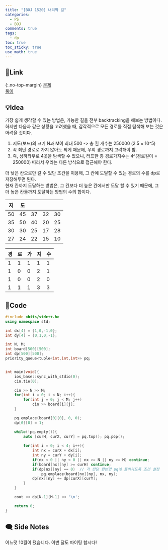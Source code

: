 ```yaml
---
title: "[BOJ 1520] 내리막 길"
categories:
  - PS
  - BOJ
comments: true
tags:
  - dp
toc: true
toc_sticky: true
use_math: true
---
```

## 🔗Link
{:.no-top-margin}
[문제](https://boj.kr/1520)  
[풀이](https://github.com/La-Coruna/PS/blob/main/baekjoon/1520.cpp)  
## 💡Idea
가장 쉽게 생각할 수 있는 방법은, 가능한 길을 전부 backtracking을 해보는 방법이다.  
하지만 다음과 같은 상황을 고려했을 때, 감각적으로 모든 경로를 직접 탐색해 보는 것은 어려울 것이다.
1. 지도(보드)의 크기 N과 M이 최대 500 -> 총 칸 개수는 250000 (2.5 × 10^5)
2. 꼭 최단 경로로 가지 않아도 되게 때문에, 우회 경로까지 고려해야 함.
3. 즉, 상하좌우로 4곳을 탐색할 수 있으니, 러프한 총 경로가지수는 4^(경로길이 = 250000) 
따라서 우리는 다른 방식으로 접근해야 한다.

더 낮은 칸으로만 갈 수 있단 조건을 이용해, 그 칸에 도달할 수 있는 경로의 수를 dp로 저장해두면 된다.  
현재 칸까지 도달하는 방법은, 그 칸보다 더 높은 칸에서만 도달 할 수 있기 때문에, 그 더 높은 칸들까지 도달하는 방법의 수의 합이다.

| 지   | 도   |     |     |     |
| --- | --- | --- | --- | --- |
| 50  | 45  | 37  | 32  | 30  |
| 35  | 50  | 40  | 20  | 25  |
| 30  | 30  | 25  | 17  | 28  |
| 27  | 24  | 22  | 15  | 10  |

| 경   | 로   | 가   | 지   | 수   |
| --- | --- | --- | --- | --- |
| 1   | 1   | 1   | 1   | 1   |
| 1   | 0   | 0   | 2   | 1   |
| 1   | 0   | 0   | 2   | 0   |
| 1   | 1   | 1   | 3   | 3   |



## 🔑Code
```c++
#include <bits/stdc++.h>
using namespace std;

int dx[4] = {1,0,-1,0};
int dy[4] = {0,1,0,-1};

int N, M;
int board[500][500];
int dp[500][500];
priority_queue<tuple<int,int,int>> pq;


int main(void){
    ios_base::sync_with_stdio(0);
    cin.tie(0);

    cin >> N >> M;
    for(int i = 0; i < N; i++){
        for(int j = 0; j < M; j++)
            cin >> board[i][j];
    }

    pq.emplace(board[0][0], 0, 0);
    dp[0][0] = 1;

    while(!pq.empty()){
        auto [curH, curX, curY] = pq.top(); pq.pop();
        
        for(int i = 0; i < 4; i++){
            int nx = curX + dx[i];
            int ny = curY + dy[i];
            if(nx < 0 || ny < 0 || nx >= N || ny >= M) continue;
            if(board[nx][ny] >= curH) continue;
            if(dp[nx][ny] == 0)  // 각 칸당 한번만 pq에 들어가도록 조건 설정
                pq.emplace(board[nx][ny], nx, ny);
            dp[nx][ny] += dp[curX][curY];
        }
    }

    cout << dp[N-1][M-1] << '\n';

    return 0;
}
```

## 🗨️ Side Notes
어느덧 10월이 됐습니다.
이번 달도 파이팅 합시다!